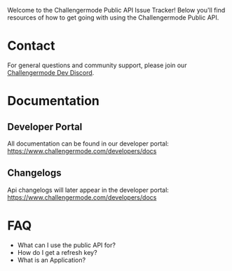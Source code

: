 Welcome to the Challengermode Public API Issue Tracker! 
Below you'll find resources of how to get going with using the Challengermode Public API.

# Contact
For general questions and community support, please join our [Challengermode Dev Discord](...).

# Documentation
## Developer Portal
All documentation can be found in our developer portal: https://www.challengermode.com/developers/docs

## Changelogs
Api changelogs will later appear in the developer portal: https://www.challengermode.com/developers/docs

# FAQ
* What can I use the public API for?
* How do I get a refresh key?
* What is an Application?
